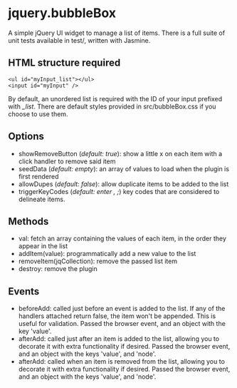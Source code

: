 # jquery.bubbleBox

A simple jQuery UI widget to manage a list of items. There is a full suite of unit tests available in test/, written with Jasmine.

## HTML structure required

    <ul id="myInput_list"></ul>
    <input id="myInput" />
    
By default, an unordered list is required with the ID of your input prefixed with *\_list*. There are default styles provided in src/bubbleBox.css if you choose to use them.

## Options

* showRemoveButton (*default: true*): show a little x on each item with a click handler to remove said item
* seedData (*default: empty*): an array of values to load when the plugin is first rendered
* allowDupes (*default: false*): allow duplicate items to be added to the list
* triggerKeyCodes (*default: enter , ;*) key codes that are considered to delineate items.

## Methods

* val: fetch an array containing the values of each item, in the order they appear in the list
* addItem(value): programmatically add a new value to the list
* removeItem(jqCollection): remove the passed list item
* destroy: remove the plugin

## Events

* beforeAdd: called just before an event is added to the list. If any of the handlers attached return false, the item won't be appended. This is useful for validation. Passed the browser event, and an object with the key 'value'.
* afterAdd: called just after an item is added to the list, allowing you to decorate it with extra functionality if desired. Passed the browser event, and an object with the keys 'value', and 'node'.
* afterAdd: called when an item is removed from the list, allowing you to decorate it with extra functionality if desired. Passed the browser event, and an object with the keys 'value', and 'node'.
